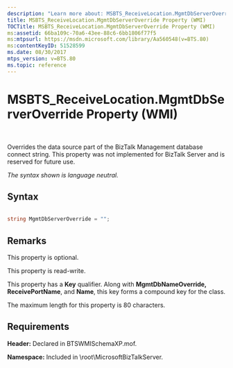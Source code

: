 ```yaml
---
description: "Learn more about: MSBTS_ReceiveLocation.MgmtDbServerOverride Property (WMI)"
title: MSBTS_ReceiveLocation.MgmtDbServerOverride Property (WMI)
TOCTitle: MSBTS_ReceiveLocation.MgmtDbServerOverride Property (WMI)
ms:assetid: 66ba109c-70a6-43ee-88c6-6bb1806f77f5
ms:mtpsurl: https://msdn.microsoft.com/library/Aa560548(v=BTS.80)
ms:contentKeyID: 51528599
ms.date: 08/30/2017
mtps_version: v=BTS.80
ms.topic: reference
---
```


# MSBTS\_ReceiveLocation.MgmtDbServerOverride Property (WMI)

 

Overrides the data source part of the BizTalk Management database connect string. This property was not implemented for BizTalk Server and is reserved for future use.

*The syntax shown is language neutral.*

## Syntax

```C#
  
string MgmtDbServerOverride = "";  
```

## Remarks

This property is optional.

This property is read-write.

This property has a **Key** qualifier. Along with **MgmtDbNameOverride, ReceivePortName**, and **Name**, this key forms a compound key for the class.

The maximum length for this property is 80 characters.

## Requirements

**Header:** Declared in BTSWMISchemaXP.mof.

**Namespace:** Included in \\root\\MicrosoftBizTalkServer.

